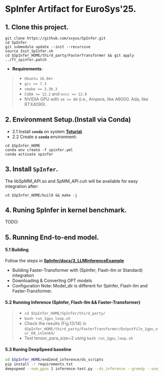 # SpInfer Artifact for EuroSys'25.

## 1. Clone this project.
```
git clone https://github.com/xxyux/SpInfer.git
cd SpInfer
git submodule update --init --recursive
source Init_SpInfer.sh
cd $SpInfer_HOME/third_party/FasterTransformer && git apply ../ft_spinfer.patch
```

+ **Requirements**: 
> + `Ubuntu 16.04+`
> + `gcc >= 7.3`
> + `cmake >= 3.30.3`
> + `CUDA >= 12.2` and `nvcc >= 12.0`
> + NVIDIA GPU with `sm >= 80` (i.e., Ampere, like A6000. Ada, like RTX4090).

## 2. Environment Setup.(Install via Conda)
+ 2.1 Install **`conda`** on system **[Toturial](https://docs.anaconda.com/miniconda/)**.
+ 2.2 Create a **`conda`** environment: 
```
cd $SpInfer_HOME
conda env create -f spinfer.yml
conda activate spinfer
```

## 3. Install **`SpInfer`**.
The libSpMM_API.so and SpMM_API.cuh will be available for easy integration after:
```
cd $SpInfer_HOME/build && make -j
``` 

## 4. Runing **SpInfer** in kernel benchmark.
TODO:

## 5. Running End-to-end model.
#### 5.1 Building
Follow the steps in **[SpInfer/docs/3_LLMInferenceExample](https://github.com/xxyux/SpInfer/blob/main/docs/3_LLMInferenceExample.md#llm-inference-example)**
+ Building Faster-Transformer with (SpInfer, Flash-llm or Standard) integration
+ Downloading & Converting OPT models
+ Configuration
Note: Model_dir is different for SpInfer, Flash-llm and Faster-Transformer.
#### 5.2 Running Inference (SpInfer, Flash-llm && Faster-Transformer)
> + `cd $SpInfer_HOME/SpInfer/third_party/`
> + `bash run_1gpu_loop.sh`
> + Check the results (Fig.13/14) in `$SpInfer_HOME/third_party/FasterTransformer/OutputFile_1gpu_our_60_inlen64/`
> + Test tensor_para_size=2 using `bash run_2gpu_loop.sh`

#### 5.3 Runing DeepSpeed baseline
```sh
cd $SpInfer_HOME/end2end_inference/ds_scripts
pip install -r requirements.txt
deepspeed --num_gpus 1 inference-test.py --ds_inference --greedy --use_meta_tensor --use_kernel --name facebook/opt-30b --batch_size 8 --max_new_tokens 512 --max_tokens 576
```